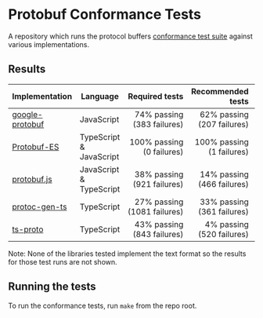 # Protobuf Conformance Tests

A repository which runs the protocol buffers
[conformance test suite](https://github.com/protocolbuffers/protobuf/tree/main/conformance) against various implementations.


## Results

<!--- RESULTS-START -->
| Implementation                          | Language                | Required tests                        | Recommended tests                        | Standard plugin | 
|-----------------------------------------|-------------------------|--------------------------------------:|-----------------------------------------:|----------------:|
| [google-protobuf](impl/google-protobuf) | JavaScript              | 74%&nbsp;passing<br>(383&nbsp;failures) | 62%&nbsp;passing<br>(207&nbsp;failures) |             yes |
| [Protobuf-ES](impl/protobuf-es)         | TypeScript & JavaScript | 100%&nbsp;passing<br>(0&nbsp;failures)     | 100%&nbsp;passing<br>(1&nbsp;failures)     |             yes |
| [protobuf.js](impl/protobuf.js)         | JavaScript & TypeScript | 38%&nbsp;passing<br>(921&nbsp;failures)     | 14%&nbsp;passing<br>(466&nbsp;failures)     |              no |
| [protoc-gen-ts](impl/protoc-gen-ts)     | TypeScript              | 27%&nbsp;passing<br>(1081&nbsp;failures)    | 33%&nbsp;passing<br>(361&nbsp;failures)    |             yes |
| [ts-proto](impl/ts-proto)               | TypeScript              | 43%&nbsp;passing<br>(843&nbsp;failures)        | 4%&nbsp;passing<br>(520&nbsp;failures)        |             yes |
<!--- RESULTS-END -->

Note: None of the libraries tested implement the text format so the results for those test runs are not shown.


## Running the tests

To run the conformance tests, run `make` from the repo root.

